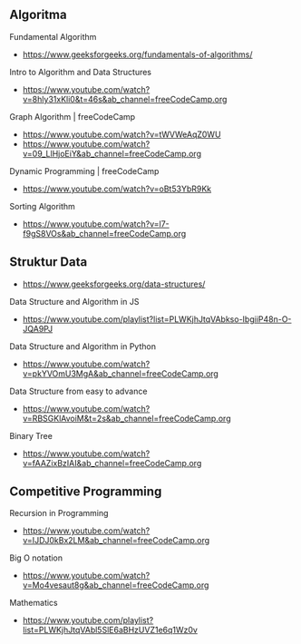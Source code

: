 ## Algoritma

Fundamental Algorithm
- https://www.geeksforgeeks.org/fundamentals-of-algorithms/

Intro to Algorithm and Data Structures
- https://www.youtube.com/watch?v=8hly31xKli0&t=46s&ab_channel=freeCodeCamp.org

Graph Algorithm | freeCodeCamp
- https://www.youtube.com/watch?v=tWVWeAqZ0WU
- https://www.youtube.com/watch?v=09_LlHjoEiY&ab_channel=freeCodeCamp.org

Dynamic Programming | freeCodeCamp
- https://www.youtube.com/watch?v=oBt53YbR9Kk

Sorting Algorithm
- https://www.youtube.com/watch?v=l7-f9gS8VOs&ab_channel=freeCodeCamp.org


## Struktur Data

- https://www.geeksforgeeks.org/data-structures/

Data Structure and Algorithm in JS
- https://www.youtube.com/playlist?list=PLWKjhJtqVAbkso-IbgiiP48n-O-JQA9PJ

Data Structure and Algorithm in Python
- https://www.youtube.com/watch?v=pkYVOmU3MgA&ab_channel=freeCodeCamp.org

Data Structure from easy to advance
- https://www.youtube.com/watch?v=RBSGKlAvoiM&t=2s&ab_channel=freeCodeCamp.org

Binary Tree
- https://www.youtube.com/watch?v=fAAZixBzIAI&ab_channel=freeCodeCamp.org

## Competitive Programming

Recursion in Programming
- https://www.youtube.com/watch?v=IJDJ0kBx2LM&ab_channel=freeCodeCamp.org

Big O notation
- https://www.youtube.com/watch?v=Mo4vesaut8g&ab_channel=freeCodeCamp.org

Mathematics
- https://www.youtube.com/playlist?list=PLWKjhJtqVAbl5SlE6aBHzUVZ1e6q1Wz0v


